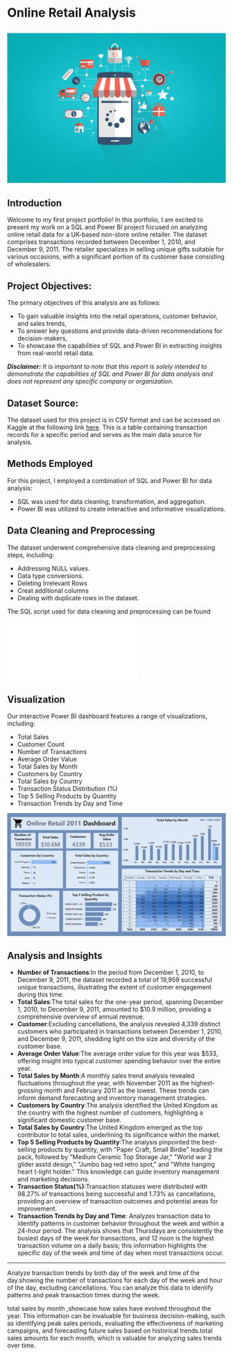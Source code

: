 # Online Retail Analysis 

![](online-shopping-concept.jpg)
---
## Introduction
Welcome to my first project portfolio! In this portfolio, I am excited to present my work on a SQL and Power BI project focused on analyzing online retail data for a UK-based non-store online retailer. The dataset comprises transactions recorded between December 1, 2010, and December 9, 2011. The retailer specializes in selling unique gifts suitable for various occasions, with a significant portion of its customer base consisting of wholesalers.

## Project Objectives:
The primary objectives of this analysis are as follows:
- To gain valuable insights into the retail operations, customer behavior, and sales trends,
- To answer key questions and provide data-driven recommendations for decision-makers,
- To showcase the capabilities of SQL and Power BI in extracting insights from real-world retail data.

**_Disclaimer:_**
_It is important to note that this report is solely intended to demonstrate the capabilities of SQL and Power BI for data analysis and does not represent any specific company or organization._

## Dataset Source:
The dataset used for this project is in CSV format and can be accessed on Kaggle at the following link [here](https://www.kaggle.com/datasets/ulrikthygepedersen/online-retail-dataset). This is a table containing transaction records for a specific period and serves as the main data source for analysis.

## Methods Employed
For this project, I employed a combination of SQL and Power BI for data analysis:

- SQL was used for data cleaning, transformation, and aggregation.
- Power BI was utilized to create interactive and informative visualizations.

## Data Cleaning and Preprocessing
The dataset underwent comprehensive data cleaning and preprocessing steps, including:

- Addressing NULL values.
- Data type conversions.
- Deleting Irrelevant Rows
- Creat additional columns 
- Dealing with duplicate rows in the dataset.

The SQL script used for data cleaning and preprocessing can be found ![here](Online_Retail.sql)

## Visualization

Our interactive Power BI dashboard features a range of visualizations, including:
- Total Sales                          
- Customer Count
- Number of Transactions               
- Average Order Value
- Total Sales by Month                 
- Customers by Country
- Total Sales by Country               
- Transaction Status Distribution (%)
- Top 5 Selling Products by Quantity   
- Transaction Trends by Day and Time

![](Online_Retail_Dashboard.jpg)

## Analysis and Insights
- __Number of Transactions__:In the period from December 1, 2010, to December 9, 2011, the dataset recorded a total of 19,959 successful unique transactions, illustrating the extent of customer engagement during this time.
- __Total Sales__:The total sales for the one-year period, spanning December 1, 2010, to December 9, 2011, amounted to $10.9 million, providing a comprehensive overview of annual revenue.
- __Customer__:Excluding cancellations, the analysis revealed 4,339 distinct customers who participated in transactions between December 1, 2010, and December 9, 2011, shedding light on the size and diversity of the customer base.
- __Average Order Value__:The average order value for this year was $533, offering insight into typical customer spending behavior over the entire year.
- __Total Sales by Month__:A monthly sales trend analysis revealed fluctuations throughout the year, with November 2011 as the highest-grossing month and February 2011 as the lowest. These trends can inform demand forecasting and inventory management strategies.
- __Customers by Country__:The analysis identified the United Kingdom as the country with the highest number of customers, highlighting a significant domestic customer base.
- __Total Sales by Country__:The United Kingdom emerged as the top contributor to total sales, underlining its significance within the market.
- __Top 5 Selling Products by Quantity__:The analysis pinpointed the best-selling products by quantity, with "Paper Craft, Small Birdie" leading the pack, followed by "Medium Ceramic Top Storage Jar," "World war 2 glider asstd design," "Jumbo bag red retro spot," and "White hanging heart t-light holder." This knowledge can guide inventory management and marketing decisions.
- __Transaction Status(%)__:Transaction statuses were distributed with 98.27% of transactions being successful and 1.73% as cancellations, providing an overview of transaction outcomes and potential areas for improvement.
- __Transaction Trends by Day and Time__: Analyzes transaction data to identify patterns in customer behavior throughout the week and within a 24-hour period. The analysis shows that Thursdays are consistently the busiest days of the week for transactions, and 12 noon is the highest transaction volume on a daily basis; this information highlights the specific day of the week and time of day when most transactions occur.

--------------
Analyze transaction trends by both day of the week and time of the day.showing the number of transactions for each day of the week and hour of the day, excluding cancellations. You can analyze this data to identify patterns and peak transaction times during the week.

total sales by month ,showcase how sales have evolved throughout the year. This information can be invaluable for business decision-making, such as identifying peak sales periods, evaluating the effectiveness of marketing campaigns, and forecasting future sales based on historical trends.total sales amounts for each month, which is valuable for analyzing sales trends over time.

